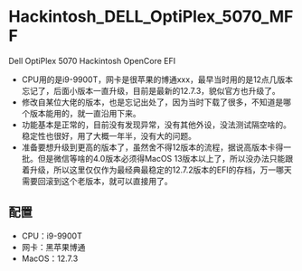 # Hackintosh_DELL_OptiPlex_5070_MFF
Dell OptiPlex 5070 Hackintosh OpenCore EFI
- CPU用的是i9-9900T，网卡是很苹果的博通xxx，最早当时用的是12点几版本忘记了，后面小版本一直升级，目前是最新的12.7.3，貌似官方也升级了。
- 修改自某位大佬的版本，也是忘记出处了，因为当时下载了很多，不知道是哪个版本能用的，就一直沿用下来。
- 功能基本是正常的，目前没有发现异常，没有其他外设，没法测试隔空啥的。稳定性也很好，用了大概一年半，没有大的问题。
- 准备要想升级到更高的版本了，虽然舍不得12版本的流程，据说高版本卡得一批。但是微信等啥的4.0版本必须得MacOS 13版本以上了，所以没办法只能跟着升级，所以这里仅仅作为最经典最稳定的12.7.2版本的EFI的存档，万一哪天需要回滚到这个老版本，就可以直接用了。

## 配置 ##
- CPU：i9-9900T
- 网卡：黑苹果博通
- MacOS：12.7.3
